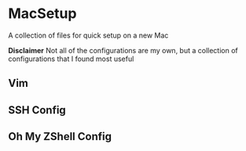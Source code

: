 # MacSetup

A collection of files for quick setup on a new Mac

**Disclaimer** Not all of the configurations are my own, but a collection of configurations that I found most useful


## Vim


## SSH Config


## Oh My ZShell Config

